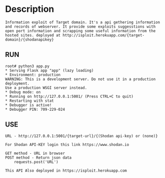 # Description
    Information exploit of Target domain. It's a api gethering information and records of webserver. It provide some exploits suggesstions with open port information and scrapping some useful information from the hosted sites. deployed at http://isploit.herokuapp.com/{target-domain}/{shodanapikey}

RUN
---
    root# python3 app.py
    * Serving Flask app "app" (lazy loading)
    * Environment: production
    WARNING: This is a development server. Do not use it in a production deployment.
    Use a production WSGI server instead.
    * Debug mode: on
    * Running on http://127.0.0.1:5001/ (Press CTRL+C to quit)
    * Restarting with stat
    * Debugger is active!
    * Debugger PIN: 709-229-024

USE
---
    URL - http://127.0.0.1:5001/{target-url}/{(Shodan api-key) or (none)}

    For Shodan API-KEY login this link https://www.shodan.io

    GET method - URL in browser
    POST method - Return json data
        requests.post('URL')

    This API Also deployed in https://isploit.herokuapp.com